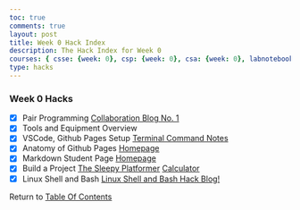 ```yaml
---
toc: true
comments: true
layout: post
title: Week 0 Hack Index
description: The Hack Index for Week 0
courses: { csse: {week: 0}, csp: {week: 0}, csa: {week: 0}, labnotebook: {week: 0} }
type: hacks
---
```


### Week 0 Hacks
- [x] Pair Programming
[Collaboration Blog No. 1](https://rachit-j.github.io/Rackets-Blog/c1.4/2023/08/22/Collaborations!-Week-0.html)
- [x] Tools and Equipment Overview
- [x] VSCode, Github Pages Setup
[Terminal Command Notes](https://rachit-j.github.io/Rackets-Blog/c1.4/2023/08/21/Terminal_Commands.html)
- [x] Anatomy of Github Pages
[Homepage](https://rachit-j.github.io/Rackets-Blog/)
- [x] Markdown Student Page
[Homepage](https://rachit-j.github.io/Rackets-Blog/)
- [x] Build a Project
[The Sleepy Platformer](https://rachit-j.github.io/Rackets-Blog/game)
[Calculator](https://rachit-j.github.io/Rackets-Blog/calculator)
- [x] Linux Shell and Bash
[Linux Shell and Bash Hack Blog!](https://rachit-j.github.io/Rackets-Blog/c4.1/2023/08/22/linux-shell-and-bash.html)

Return to [Table Of Contents](/Rackets-Blog/lbbook)